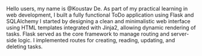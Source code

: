 Hello users, my name is @Koustav De.
As part of my practical learning in web development, I built a fully functional ToDo application using Flask and SQLAlchemy
I started by designing a clean and minimalistic web interface using HTML templates integrated with Jinja2, allowing dynamic rendering of tasks. Flask served as the core framework to manage routing and server-side logic. I implemented routes for creating, reading, updating, and deleting tasks.
